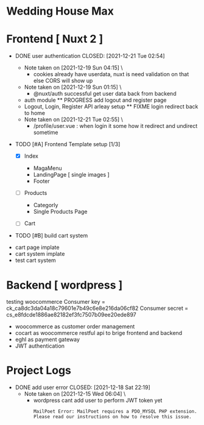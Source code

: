 # Wedding House Max

# Frontend [ Nuxt 2 ]
* DONE user authentication
  CLOSED: [2021-12-21 Tue 02:54]
  - Note taken on [2021-12-19 Sun 04:15] \\
    - cookies already have userdata, nuxt is need validation on that else CORS will show up
  - Note taken on [2021-12-19 Sun 01:15] \\
    - @nuxt/auth successful get user data back from backend
  - auth module
** PROGRESS add logout and register page
   - Logout, Login, Register API arleay setup
** FIXME login redirect back to home
   - Note taken on [2021-12-21 Tue 02:55] \\
     - /profile/user.vue : when login it some how it redirect and undirect sometime

* TODO [#A] Frontend Template setup [1/3]
  - [X] Index
    - MagaMenu
    - LandingPage [ single images ]
    - Footer

  - [ ] Products
    - Categorly
    - Single Products Page

  - [ ] Cart


* TODO [#B] build cart system
 - cart page implate
 - cart system implate
 - test cart system

# Backend [ wordpress ]
testing woocommerce
Consumer key = ck_ca8dc3da04a18c79601e7b49c6e8e216da06cf82
Consumer secret = cs_e8fdcde1886ae82182ef3fc7507b09ee20ede897

  - woocommerce as customer order management
  - cocart as woocommerce restful api to brige frontend and backend
  - eghl as payment gateway
  - JWT authentication

 # Project Logs
* DONE add user error
  CLOSED: [2021-12-18 Sat 22:19]
  - Note taken on [2021-12-15 Wed 06:04] \\
    - wordpress cant add user to perform JWT token yet
       ```
       MailPoet Error: MailPoet requires a PDO_MYSQL PHP extension. Please read our instructions on how to resolve this issue.
